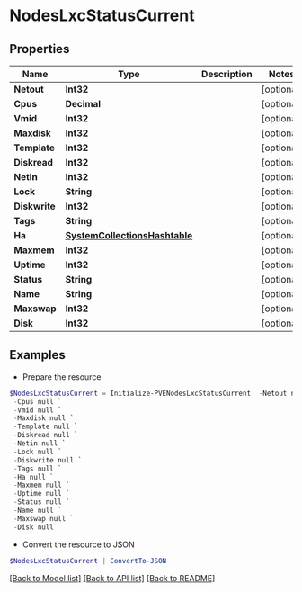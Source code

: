 # NodesLxcStatusCurrent
## Properties

Name | Type | Description | Notes
------------ | ------------- | ------------- | -------------
**Netout** | **Int32** |  | [optional] 
**Cpus** | **Decimal** |  | [optional] 
**Vmid** | **Int32** |  | [optional] 
**Maxdisk** | **Int32** |  | [optional] 
**Template** | **Int32** |  | [optional] 
**Diskread** | **Int32** |  | [optional] 
**Netin** | **Int32** |  | [optional] 
**Lock** | **String** |  | [optional] 
**Diskwrite** | **Int32** |  | [optional] 
**Tags** | **String** |  | [optional] 
**Ha** | [**SystemCollectionsHashtable**](.md) |  | [optional] 
**Maxmem** | **Int32** |  | [optional] 
**Uptime** | **Int32** |  | [optional] 
**Status** | **String** |  | [optional] 
**Name** | **String** |  | [optional] 
**Maxswap** | **Int32** |  | [optional] 
**Disk** | **Int32** |  | [optional] 

## Examples

- Prepare the resource
```powershell
$NodesLxcStatusCurrent = Initialize-PVENodesLxcStatusCurrent  -Netout null `
 -Cpus null `
 -Vmid null `
 -Maxdisk null `
 -Template null `
 -Diskread null `
 -Netin null `
 -Lock null `
 -Diskwrite null `
 -Tags null `
 -Ha null `
 -Maxmem null `
 -Uptime null `
 -Status null `
 -Name null `
 -Maxswap null `
 -Disk null
```

- Convert the resource to JSON
```powershell
$NodesLxcStatusCurrent | ConvertTo-JSON
```

[[Back to Model list]](../README.md#documentation-for-models) [[Back to API list]](../README.md#documentation-for-api-endpoints) [[Back to README]](../README.md)

